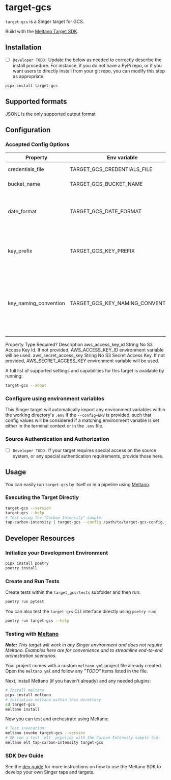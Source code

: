 # target-gcs

`target-gcs` is a Singer target for GCS.

Build with the [Meltano Target SDK](https://sdk.meltano.com).

## Installation

- [ ] `Developer TODO:` Update the below as needed to correctly describe the install procedure. For instance, if you do not have a PyPi repo, or if you want users to directly install from your git repo, you can modify this step as appropriate.

```bash
pipx install target-gcs
```

## Supported formats

JSONL is the only supported output format

## Configuration

### Accepted Config Options

| Property              | Env variable                     | Type   | Required | Default       | Description                                                                                                                                                                                                                                                                                      |
| --------------------- | -------------------------------- | ------ | -------- | ------------- | ------------------------------------------------------------------------------------------------------------------------------------------------------------------------------------------------------------------------------------------------------------------------------------------------ |
| credentials_file      | TARGET_GCS_CREDENTIALS_FILE      | string | yes      | None          | Path to the google cloud credentials file                                                                                                                                                                                                                                                        |
| bucket_name           | TARGET_GCS_BUCKET_NAME           | string | yes      | n/a           | The name of the GCS bucket                                                                                                                                                                                                                                                                       |
| date_format           | TARGET_GCS_DATE_FORMAT           | string | no       | %Y-%m-%d      | If `{date}` token is used in key_naming_convention, the date will be formatted with this format string                                                                                                                                                                                           |
| key_prefix            | TARGET_GCS_KEY_PREFIX            | string | no       | None          | A static prefix before the generated key names. If this and `key_naming_convention` are both provided, they will be combined.                                                                                                                                                                    |
| key_naming_convention | TARGET_GCS_KEY_NAMING_CONVENTION | string | no       | `{timestamp}` | A prefix to add to the beginning of uploaded files. The following tokens are supported: `date`, `stream`, and `timestamp`. The date format in `date_format` will be used based on [python date format codes](https://docs.python.org/3/library/datetime.html#strftime-and-strptime-format-codes) |

Property Type Required? Description
aws_access_key_id String No S3 Access Key Id. If not provided, AWS_ACCESS_KEY_ID environment variable will be used.
aws_secret_access_key String No S3 Secret Access Key. If not provided, AWS_SECRET_ACCESS_KEY environment variable will be used.

A full list of supported settings and capabilities for this
target is available by running:

```bash
target-gcs --about
```

### Configure using environment variables

This Singer target will automatically import any environment variables within the working directory's
`.env` if the `--config=ENV` is provided, such that config values will be considered if a matching
environment variable is set either in the terminal context or in the `.env` file.

### Source Authentication and Authorization

- [ ] `Developer TODO:` If your target requires special access on the source system, or any special authentication requirements, provide those here.

## Usage

You can easily run `target-gcs` by itself or in a pipeline using [Meltano](https://meltano.com/).

### Executing the Target Directly

```bash
target-gcs --version
target-gcs --help
# Test using the "Carbon Intensity" sample:
tap-carbon-intensity | target-gcs --config /path/to/target-gcs-config.json
```

## Developer Resources

### Initialize your Development Environment

```bash
pipx install poetry
poetry install
```

### Create and Run Tests

Create tests within the `target_gcs/tests` subfolder and
then run:

```bash
poetry run pytest
```

You can also test the `target-gcs` CLI interface directly using `poetry run`:

```bash
poetry run target-gcs --help
```

### Testing with [Meltano](https://meltano.com/)

_**Note:** This target will work in any Singer environment and does not require Meltano.
Examples here are for convenience and to streamline end-to-end orchestration scenarios._

Your project comes with a custom `meltano.yml` project file already created. Open the `meltano.yml` and follow any _"TODO"_ items listed in
the file.

Next, install Meltano (if you haven't already) and any needed plugins:

```bash
# Install meltano
pipx install meltano
# Initialize meltano within this directory
cd target-gcs
meltano install
```

Now you can test and orchestrate using Meltano:

```bash
# Test invocation:
meltano invoke target-gcs --version
# OR run a test `elt` pipeline with the Carbon Intensity sample tap:
meltano elt tap-carbon-intensity target-gcs
```

### SDK Dev Guide

See the [dev guide](https://sdk.meltano.com/en/latest/dev_guide.html) for more instructions on how to use the Meltano SDK to
develop your own Singer taps and targets.
